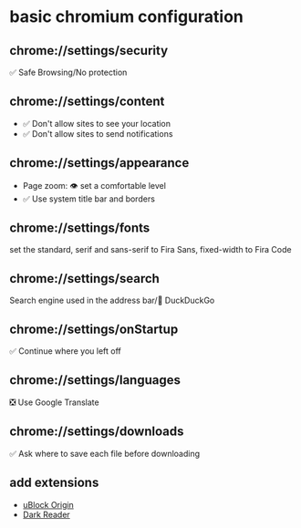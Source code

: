 # basic chromium configuration

## chrome://settings/security

✅ Safe Browsing/No protection

## chrome://settings/content

- ✅ Don't allow sites to see your location
- ✅ Don't allow sites to send notifications

## chrome://settings/appearance

- Page zoom: 👁️ set a comfortable level
- ✅ Use system title bar and borders

## chrome://settings/fonts

set the standard, serif and sans-serif to Fira Sans, fixed-width to Fira Code

## chrome://settings/search

Search engine used in the address bar/🦆 DuckDuckGo

## chrome://settings/onStartup

✅ Continue where you left off

## chrome://settings/languages

❎ Use Google Translate

## chrome://settings/downloads

✅ Ask where to save each file before downloading

## add extensions

- [uBlock Origin](https://chrome.google.com/webstore/detail/ublock-origin/cjpalhdlnbpafiamejdnhcphjbkeiagm)
- [Dark Reader](https://chrome.google.com/webstore/detail/dark-reader/eimadpbcbfnmbkopoojfekhnkhdbieeh)
